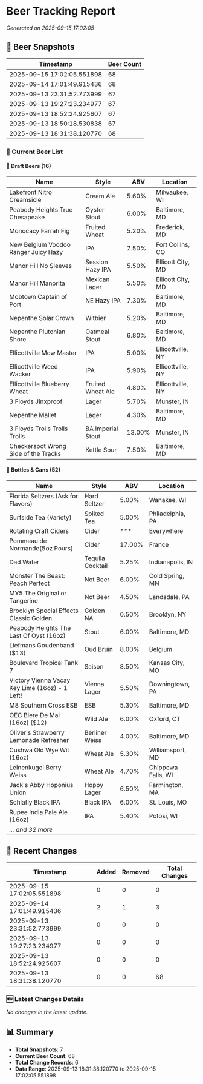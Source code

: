 # Beer Tracking Report
*Generated on 2025-09-15 17:02:05*

## 📸 Beer Snapshots

| Timestamp | Beer Count |
|-----------|------------|
| 2025-09-15 17:02:05.551898 | 68 |
| 2025-09-14 17:01:49.915436 | 68 |
| 2025-09-13 23:31:52.773999 | 67 |
| 2025-09-13 19:27:23.234977 | 67 |
| 2025-09-13 18:52:24.925607 | 67 |
| 2025-09-13 18:50:18.530838 | 67 |
| 2025-09-13 18:31:38.120770 | 68 |

### 🍺 Current Beer List

#### 🍺 Draft Beers (16)

| Name | Style | ABV | Location |
|------|-------|-----|----------|
| Lakefront Nitro Creamsicle | Cream Ale | 5.60% | Milwaukee, WI |
| Peabody Heights True Chesapeake | Oyster Stout | 6.00% | Baltimore, MD |
| Monocacy Farrah Fig | Fruited Wheat | 5.20% | Frederick, MD |
| New Belgium Voodoo Ranger Juicy Hazy | IPA | 7.50% | Fort Collins, CO |
| Manor Hill No Sleeves | Session Hazy IPA | 5.50% | Ellicott City, MD |
| Manor Hill Manorita | Mexican Lager | 5.50% | Ellicott City, MD |
| Mobtown Captain of Port | NE Hazy IPA | 7.30% | Baltimore, MD |
| Nepenthe Solar Crown | Witbier | 5.20% | Baltimore, MD |
| Nepenthe Plutonian Shore | Oatmeal Stout | 6.80% | Baltimore, MD |
| Ellicottville Mow Master | IPA | 5.00% | Ellicottville, NY |
| Ellicottville Weed Wacker | IPA | 5.90% | Ellicottville, NY |
| Ellicottville Blueberry Wheat | Fruited Wheat Ale | 4.80% | Ellicottville, NY |
| 3 Floyds Jinxproof | Lager | 5.70% | Munster, IN |
| Nepenthe Mallet | Lager | 4.30% | Baltimore, MD |
| 3 Floyds Trolls Trolls Trolls | BA Imperial Stout | 13.00% | Munster, IN |
| Checkerspot Wrong Side of the Tracks | Kettle Sour | 7.50% | Baltimore, MD |

#### 🥫 Bottles & Cans (52)

| Name | Style | ABV | Location |
|------|-------|-----|----------|
| Florida Seltzers (Ask for Flavors) | Hard Seltzer | 5.00% | Wanakee, WI |
| Surfside Tea (Variety) | Spiked Tea | 5.00% | Philadelphia, PA |
| Rotating Craft Ciders | Cider | *** | Everywhere |
| Pommeau de Normande(5oz Pours) | Cider | 17.00% | France |
| Dad Water  | Tequila Cocktail | 5.25% | Indianapolis, IN |
| Monster The Beast: Peach Perfect | Not Beer | 6.00% | Cold Spring, MN |
| MY5 The Original or Tangerine  | Not Beer | 4.50% | Landsdale, PA |
| Brooklyn Special Effects Classic Golden | Golden NA | 0.50% | Brooklyn, NY |
| Peabody Heights The Last Of Oyst (16oz) | Stout | 6.00% | Baltimore, MD |
| Liefmans Goudenband ($13) | Oud Bruin | 8.00% | Belgium |
| Boulevard Tropical Tank 7 | Saison | 8.50% | Kansas City, MO |
| Victory Vienna Vacay Key Lime (16oz) - 1 Left! | Vienna Lager | 5.50% | Downingtown, PA |
| M8 Southern Cross ESB | ESB | 5.30% | Baltimore, MD |
| OEC Biere De Mai (16oz) ($12) | Wild Ale | 6.00% | Oxford, CT |
| Oliver's Strawberry Lemonade Refresher | Berliner Weiss | 4.00% | Baltimore, MD |
| Cushwa Old Wye Wit (16oz) | Wheat Ale | 5.30% | Williamsport, MD |
| Leinenkugel Berry Weiss | Wheat Ale | 4.70% | Chippewa Falls, WI |
| Jack's Abby Hoponius Union | Hoppy Lager | 6.50% | Farmington, MA |
| Schlafly Black IPA | Black IPA | 6.00% | St. Louis, MO |
| Rupee India Pale Ale (16oz) | IPA | 5.40% | Potosi, WI |
| *... and 32 more* | | | |


## 🔄 Recent Changes

| Timestamp | Added | Removed | Total Changes |
|-----------|-------|---------|---------------|
| 2025-09-15 17:02:05.551898 | 0 | 0 | 0 |
| 2025-09-14 17:01:49.915436 | 2 | 1 | 3 |
| 2025-09-13 23:31:52.773999 | 0 | 0 | 0 |
| 2025-09-13 19:27:23.234977 | 0 | 0 | 0 |
| 2025-09-13 18:52:24.925607 | 0 | 0 | 0 |
| 2025-09-13 18:31:38.120770 | 0 | 0 | 68 |

### 🆕 Latest Changes Details

*No changes in the latest update.*


## 📊 Summary

- **Total Snapshots**: 7
- **Current Beer Count**: 68
- **Total Change Records**: 6
- **Data Range**: 2025-09-13 18:31:38.120770 to 2025-09-15 17:02:05.551898
